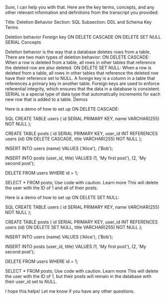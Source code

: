 Sure, I can help you with that. Here are the key terms, concepts, and any other relevant information and definitions from the transcript you provided:

Title: Deletion Behavior
Section: SQL
Subsection: DDL and Schema
Key Terms

Deletion behavior
Foreign key
ON DELETE CASCADE
ON DELETE SET NULL
SERIAL
Concepts

Deletion behavior is the way that a database deletes rows from a table. There are two main types of deletion behavior:
ON DELETE CASCADE: When a row is deleted from a table, all rows in other tables that reference the deleted row are also deleted.
ON DELETE SET NULL: When a row is deleted from a table, all rows in other tables that reference the deleted row have their reference set to NULL.
A foreign key is a column in a table that references a primary key in another table. Foreign keys are used to enforce referential integrity, which ensures that the data in a database is consistent.
SERIAL is a special type of data type that automatically increments for each new row that is added to a table.
Demos

Here is a demo of how to set up ON DELETE CASCADE:

SQL
CREATE TABLE users (
  id SERIAL PRIMARY KEY,
  name VARCHAR(255) NOT NULL
);

CREATE TABLE posts (
  id SERIAL PRIMARY KEY,
  user_id INT REFERENCES users (id) ON DELETE CASCADE,
  title VARCHAR(255) NOT NULL
);

INSERT INTO users (name) VALUES ('Alice'), ('Bob');

INSERT INTO posts (user_id, title) VALUES (1, 'My first post'), (2, 'My second post');

DELETE FROM users WHERE id = 1;

SELECT * FROM posts;
Use code with caution. Learn more
This will delete the user with the ID of 1 and all of their posts.

Here is a demo of how to set up ON DELETE SET NULL:

SQL
CREATE TABLE users (
  id SERIAL PRIMARY KEY,
  name VARCHAR(255) NOT NULL
);

CREATE TABLE posts (
  id SERIAL PRIMARY KEY,
  user_id INT REFERENCES users (id) ON DELETE SET NULL,
  title VARCHAR(255) NOT NULL
);

INSERT INTO users (name) VALUES ('Alice'), ('Bob');

INSERT INTO posts (user_id, title) VALUES (1, 'My first post'), (2, 'My second post');

DELETE FROM users WHERE id = 1;

SELECT * FROM posts;
Use code with caution. Learn more
This will delete the user with the ID of 1, but their posts will remain in the database with their user_id set to NULL.

I hope this helps! Let me know if you have any other questions.
